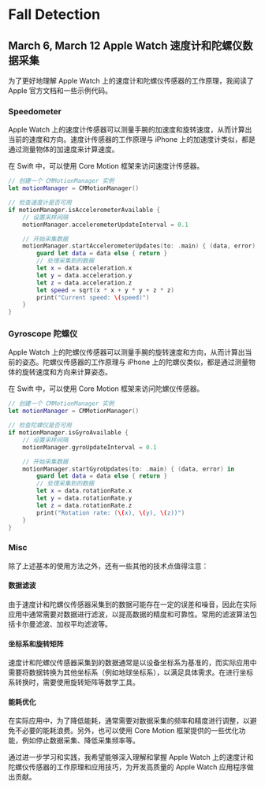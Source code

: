 # Fall Detection

## March 6, March 12 Apple Watch 速度计和陀螺仪数据采集

为了更好地理解 Apple Watch 上的速度计和陀螺仪传感器的工作原理，我阅读了 Apple 官方文档和一些示例代码。

### Speedometer

Apple Watch 上的速度计传感器可以测量手腕的加速度和旋转速度，从而计算出当前的速度和方向。速度计传感器的工作原理与 iPhone 上的加速度计类似，都是通过测量物体的加速度来计算速度。

在 Swift 中，可以使用 Core Motion 框架来访问速度计传感器。

```swift
// 创建一个 CMMotionManager 实例
let motionManager = CMMotionManager()

// 检查速度计是否可用
if motionManager.isAccelerometerAvailable {
    // 设置采样间隔
    motionManager.accelerometerUpdateInterval = 0.1

    // 开始采集数据
    motionManager.startAccelerometerUpdates(to: .main) { (data, error) in
        guard let data = data else { return }
        // 处理采集到的数据
        let x = data.acceleration.x
        let y = data.acceleration.y
        let z = data.acceleration.z
        let speed = sqrt(x * x + y * y + z * z)
        print("Current speed: \(speed)")
    }
}
```

### Gyroscope 陀螺仪

Apple Watch 上的陀螺仪传感器可以测量手腕的旋转速度和方向，从而计算出当前的姿态。陀螺仪传感器的工作原理与 iPhone 上的陀螺仪类似，都是通过测量物体的旋转速度和方向来计算姿态。

在 Swift 中，可以使用 Core Motion 框架来访问陀螺仪传感器。

```swift
// 创建一个 CMMotionManager 实例
let motionManager = CMMotionManager()

// 检查陀螺仪是否可用
if motionManager.isGyroAvailable {
    // 设置采样间隔
    motionManager.gyroUpdateInterval = 0.1

    // 开始采集数据
    motionManager.startGyroUpdates(to: .main) { (data, error) in
        guard let data = data else { return }
        // 处理采集到的数据
        let x = data.rotationRate.x
        let y = data.rotationRate.y
        let z = data.rotationRate.z
        print("Rotation rate: (\(x), \(y), \(z))")
    }
}
```

### Misc

除了上述基本的使用方法之外，还有一些其他的技术点值得注意：

#### 数据滤波

由于速度计和陀螺仪传感器采集到的数据可能存在一定的误差和噪音，因此在实际应用中通常需要对数据进行滤波，以提高数据的精度和可靠性。常用的滤波算法包括卡尔曼滤波、加权平均滤波等。

#### 坐标系和旋转矩阵

速度计和陀螺仪传感器采集到的数据通常是以设备坐标系为基准的，而实际应用中需要将数据转换为其他坐标系（例如地球坐标系），以满足具体需求。在进行坐标系转换时，需要使用旋转矩阵等数学工具。

#### 能耗优化

在实际应用中，为了降低能耗，通常需要对数据采集的频率和精度进行调整，以避免不必要的能耗浪费。另外，也可以使用 Core Motion 框架提供的一些优化功能，例如停止数据采集、降低采集频率等。

通过进一步学习和实践，我希望能够深入理解和掌握 Apple Watch 上的速度计和陀螺仪传感器的工作原理和应用技巧，为开发高质量的 Apple Watch 应用程序做出贡献。
